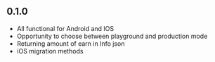 ## 0.1.0

 - All functional for Android and IOS
 - Opportunity to choose between playground and production mode
 - Returning amount of earn in Info json
 - iOS migration methods